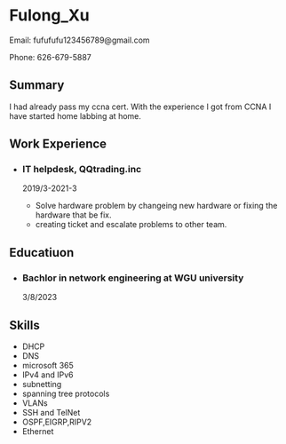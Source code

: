  <body>
  <h1>Fulong_Xu</h1>
  <p>Email: fufufufu123456789@gmail.com</p>
  <p>Phone: 626-679-5887</p>

  <h2>Summary</h2>
  <p>I had already pass my ccna cert. With the experience I got from CCNA I have started home labbing at home.</p>

  <h2>Work Experience</h2>
  <ul>
   <li>
    <h3>IT helpdesk, QQtrading.inc</h3>
    <p>2019/3-2021-3</p>
    <ul>
     <li>Solve hardware problem by changeing new hardware or fixing the hardware that be fix.</li>
     <li>creating ticket and escalate problems to other team.</li>
    </ul>
  </li>
 </ul>

 <h2>Educatiuon</h2>
 <ul>
  <li>
   <h3>Bachlor in network engineering at WGU university</h3>
   <p>3/8/2023</p>
  </li>
 </ul>

 <h2>Skills</h2>
 <ul>
  <li>DHCP</li>
  <li>DNS</li>
  <li>microsoft 365</li>
  <li>IPv4 and IPv6</li>
  <li>subnetting</li>
  <li>spanning tree protocols</li>
  <li>VLANs</li>
  <li>SSH and TelNet</li>
  <li>OSPF,EIGRP,RIPV2</li>
  <li>Ethernet</li>
 </ul>
</body>
